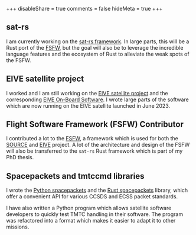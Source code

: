 +++
disableShare = true
comments = false
hideMeta = true
+++

## sat-rs

I am currently working on the
[sat-rs framework](https://absatsw.irs.uni-stuttgart.de/projects/sat-rs.html). In large parts,
this will be a Rust port of the [FSFW](#flight-softwre-framework-fsfw-contributor), but the goal
will also be to leverage the incredible language features and the ecosystem of Rust to alleviate
the weak spots of the FSFW.

## EIVE satellite project

I worked and I am still working on the
[EIVE satellite project](https://www.irs.uni-stuttgart.de/en/research/satellitetechnology-and-instruments/smallsatelliteprogram/EIVE/)
and the corresponding [EIVE On-Board Software](https://egit.irs.uni-stuttgart.de/eive/eive-obsw/).
I wrote large parts of the software which are now running on the EIVE satellite launched in June 2023.

## Flight Software Framework (FSFW) Contributor

I contributed a lot to the [FSFW](https://absatsw.irs.uni-stuttgart.de/projects/fsfw.html), a
framework which is used for both the [SOURCE](https://www.ksat-stuttgart.de/en/our-projects/source/)
and [EIVE](https://www.irs.uni-stuttgart.de/en/research/satellitetechnology-and-instruments/smallsatelliteprogram/EIVE/) project.
A lot of the architecture and design of the FSFW will also be transferred to the `sat-rs` Rust
framework which is part of my PhD thesis.

## Spacepackets and tmtccmd libraries

I wrote the [Python spacepackets](https://github.com/us-irs/spacepackets-py) and the
[Rust spacepackets](https://github.com/us-irs/spacepackets-rs) library, which offer a convenient
API for various CCSDS and ECSS packet
standards.

I have also written a Python program which allows satellite software developers to quickly
test TMTC handling in their software. The program was refactored into a format which makes it
easier to adapt it to other missions.
